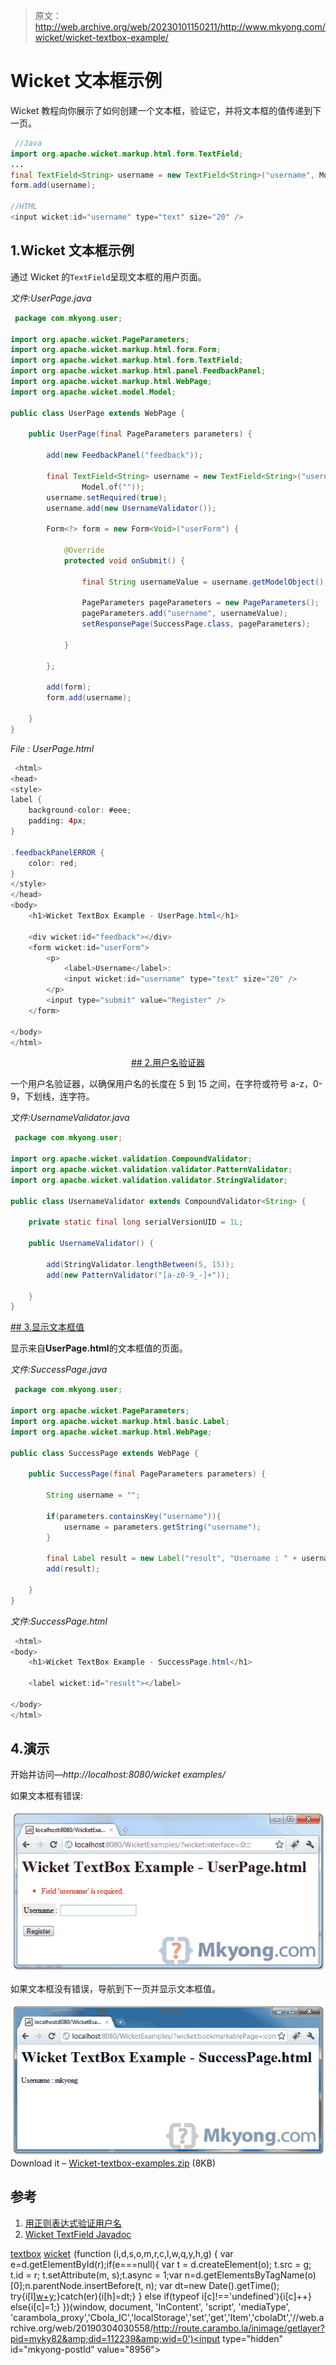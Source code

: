 > 原文：<http://web.archive.org/web/20230101150211/http://www.mkyong.com/wicket/wicket-textbox-example/>

# Wicket 文本框示例

Wicket 教程向你展示了如何创建一个文本框，验证它，并将文本框的值传递到下一页。

```java
 //Java 
import org.apache.wicket.markup.html.form.TextField;
...
final TextField<String> username = new TextField<String>("username", Model.of(""));
form.add(username);

//HTML
<input wicket:id="username" type="text" size="20" /> 
```

## 1.Wicket 文本框示例

通过 Wicket 的`TextField`呈现文本框的用户页面。

*文件:UserPage.java*

```java
 package com.mkyong.user;

import org.apache.wicket.PageParameters;
import org.apache.wicket.markup.html.form.Form;
import org.apache.wicket.markup.html.form.TextField;
import org.apache.wicket.markup.html.panel.FeedbackPanel;
import org.apache.wicket.markup.html.WebPage;
import org.apache.wicket.model.Model;

public class UserPage extends WebPage {

	public UserPage(final PageParameters parameters) {

		add(new FeedbackPanel("feedback"));

		final TextField<String> username = new TextField<String>("username",
				Model.of(""));
		username.setRequired(true);
		username.add(new UsernameValidator());

		Form<?> form = new Form<Void>("userForm") {

			@Override
			protected void onSubmit() {

				final String usernameValue = username.getModelObject();

				PageParameters pageParameters = new PageParameters();
				pageParameters.add("username", usernameValue);
				setResponsePage(SuccessPage.class, pageParameters);

			}

		};

		add(form);
		form.add(username);

	}
} 
```

*File : UserPage.html*

```java
 <html>
<head>
<style>
label {
	background-color: #eee;
	padding: 4px;
}

.feedbackPanelERROR {
	color: red;
}
</style>
</head>
<body>
	<h1>Wicket TextBox Example - UserPage.html</h1>

	<div wicket:id="feedback"></div>
	<form wicket:id="userForm">
		<p>
			<label>Username</label>: 
			<input wicket:id="username" type="text" size="20" />
		</p>
		<input type="submit" value="Register" />
	</form>

</body>
</html> 
```

 <ins class="adsbygoogle" style="display:block; text-align:center;" data-ad-format="fluid" data-ad-layout="in-article" data-ad-client="ca-pub-2836379775501347" data-ad-slot="6894224149">## 2.用户名验证器

一个用户名验证器，以确保用户名的长度在 5 到 15 之间，在字符或符号 a-z，0-9，下划线，连字符。

*文件:UsernameValidator.java*

```java
 package com.mkyong.user;

import org.apache.wicket.validation.CompoundValidator;
import org.apache.wicket.validation.validator.PatternValidator;
import org.apache.wicket.validation.validator.StringValidator;

public class UsernameValidator extends CompoundValidator<String> {

	private static final long serialVersionUID = 1L;

	public UsernameValidator() {

		add(StringValidator.lengthBetween(5, 15));
		add(new PatternValidator("[a-z0-9_-]+"));

	}
} 
```

 <ins class="adsbygoogle" style="display:block" data-ad-client="ca-pub-2836379775501347" data-ad-slot="8821506761" data-ad-format="auto" data-ad-region="mkyongregion">## 3.显示文本框值

显示来自**UserPage.html**的文本框值的页面。

*文件:SuccessPage.java*

```java
 package com.mkyong.user;

import org.apache.wicket.PageParameters;
import org.apache.wicket.markup.html.basic.Label;
import org.apache.wicket.markup.html.WebPage;

public class SuccessPage extends WebPage {

	public SuccessPage(final PageParameters parameters) {

		String username = "";

		if(parameters.containsKey("username")){
			username = parameters.getString("username");
		}

		final Label result = new Label("result", "Username : " + username);
		add(result);

	}
} 
```

*文件:SuccessPage.html*

```java
 <html>
<body>
	<h1>Wicket TextBox Example - SuccessPage.html</h1>

	<label wicket:id="result"></label>

</body>
</html> 
```

## 4.演示

开始并访问—*http://localhost:8080/wicket examples/*

如果文本框有错误:

![wicket textbox example](img/a9fee054551a3eeba8179110831eafd7.png "wicket-textbox-example1")

如果文本框没有错误，导航到下一页并显示文本框值。

![wicket textbox](img/a857756edda29e30434f2bab3bed1740.png "wicket-textbox-example2")Download it – [Wicket-textbox-examples.zip](http://web.archive.org/web/20190304030558/http://www.mkyong.com/wp-content/uploads/2011/05/Wicket-textbox-examples.zip) (8KB)

## 参考

1.  [用正则表达式验证用户名](http://web.archive.org/web/20190304030558/http://www.mkyong.com/regular-expressions/how-to-validate-username-with-regular-expression/)
2.  [Wicket TextField Javadoc](http://web.archive.org/web/20190304030558/http://wicket.apache.org/apidocs/1.4/org/apache/wicket/markup/html/form/TextField.html)

[textbox](http://web.archive.org/web/20190304030558/http://www.mkyong.com/tag/textbox/) [wicket](http://web.archive.org/web/20190304030558/http://www.mkyong.com/tag/wicket/)</ins></ins>![](img/f46396c8526256a414410f9be8620bc8.png) (function (i,d,s,o,m,r,c,l,w,q,y,h,g) { var e=d.getElementById(r);if(e===null){ var t = d.createElement(o); t.src = g; t.id = r; t.setAttribute(m, s);t.async = 1;var n=d.getElementsByTagName(o)[0];n.parentNode.insertBefore(t, n); var dt=new Date().getTime(); try{i[l][w+y](h,i[l][q+y](h)+'&amp;'+dt);}catch(er){i[h]=dt;} } else if(typeof i[c]!=='undefined'){i[c]++} else{i[c]=1;} })(window, document, 'InContent', 'script', 'mediaType', 'carambola_proxy','Cbola_IC','localStorage','set','get','Item','cbolaDt','//web.archive.org/web/20190304030558/http://route.carambo.la/inimage/getlayer?pid=myky82&amp;did=112239&amp;wid=0')<input type="hidden" id="mkyong-postId" value="8956">








